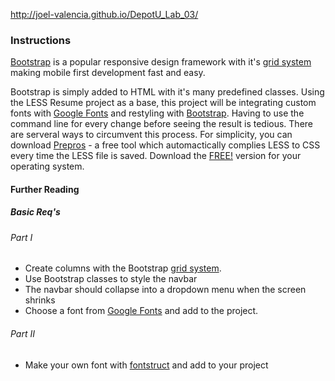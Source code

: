 http://joel-valencia.github.io/DepotU_Lab_03/

### Instructions

[Bootstrap](http://getbootstrap.com/) is a popular responsive design framework with it's [grid system](http://getbootstrap.com/css/#grid) making mobile first development fast and easy.

Bootstrap is simply added to HTML with it's many predefined classes. Using the LESS Resume project as a base, this project will be integrating custom fonts with [Google Fonts](https://www.google.com/fonts) and restyling with [Bootstrap](http://getbootstrap.com).
Having to use the command line for every change before seeing the result is tedious. There are serveral ways to circumvent this process. For simplicity, you can download [Prepros](https://prepros.io/) - a free tool which automactically complies LESS to CSS every time the LESS file is saved. Download the [FREE!](https://prepros.io/downloads) version for your operating system.

#### Further Reading


##### Basic Req's

###### Part I
* Create columns with the Bootstrap [grid system](http://getbootstrap.com/css/#grid).
* Use Bootstrap classes to style the navbar
* The navbar should collapse into a dropdown menu when the screen shrinks
* Choose a font from [Google Fonts](https://www.google.com/fonts) and add to the project.

###### Part II
* Make your own font with [fontstruct](http://fontstruct.com/) and add to your project
